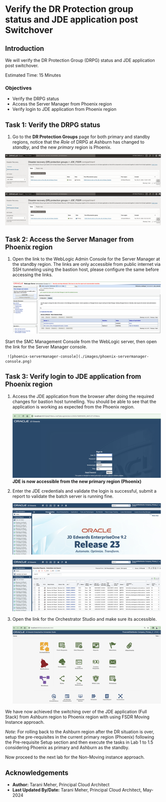 # Verify the DR Protection group status and JDE application post Switchover

## Introduction

We will verify the DR Protection Group (DRPG) status and JDE application post switchover.

Estimated Time: 15 Minutes

### Objectives

- Verify the DRPG status
- Access the Server Manager from Phoenix region
- Verify login to JDE application from Phoenix region

## Task 1: Verify the DRPG status

1. Go to the **DR Protection Groups** page for both primary and standby regions, notice that the *Role* of DRPG at Ashburn has changed to *standby*, and the new *primary* region is Phoenix. 

  ![drpg navigation page](./images/ashburn-drpgpage.png)

  ![ashburn drpg status](./images/phoenix-drpgpage.png)

## Task 2: Access the Server Manager from Phoenix region

1. Open the link to the WebLogic Admin Console for the Server Manager at the standby region. The links are only accessible from public internet via SSH tunneling using the bastion host, please configure the same before accessing the links.
  
     ![phoenix weblogic admin](./images/phoenix-weblogic-admin.png)

  Start the SMC Management Console from the WebLogic server, then open the link for the Server Manager console. 

     ![phoenix-servermanager-console](./images/phoenix-servermanager-console.png)

## Task 3: Verify login to JDE application from Phoenix region

1. Access the JDE application from the browser after doing the required changes for bastion host tunnelling. You should be able to see that the application is working as expected from the Phoenix region.

      ![phoenix-jde-app-verify](./images/phoenix-jde-app-verify.png)
     **JDE is now accessible from the new primary region (Phoenix)**

2. Enter the JDE credentials and validate the login is successful, submit a report to validate the batch server is running fine.

     ![phoenix-jde-app-login](./images/phoenix-jde-app-login.png)

     ![phoenix-jde-app-batch](./images/phoenix-jde-app-batch.png)

3. Open the link for the Orchestrator Studio and make sure its accessible. 

     ![phoenix-orch-login](./images/phoenix-orch-login.png)


We have now achieved the switching over of the JDE application (Full Stack) from Ashburn region to Phoenix region with using FSDR Moving Instance approach.

*Note:* For rolling back to the Ashburn region after the DR situation is over, setup the pre-requisites in the current primary region (Phoenix) following the Pre-requisite Setup section and then execute the tasks in Lab 1 to 1.5 considering Phoenix as primary and Ashburn as the standby.

Now proceed to the next lab for the Non-Moving instance approach.

## Acknowledgements

* **Author:** Tarani Meher, Principal Cloud Architect
* **Last Updated By/Date:** Tarani Meher, Principal Cloud Architect, May-2024
